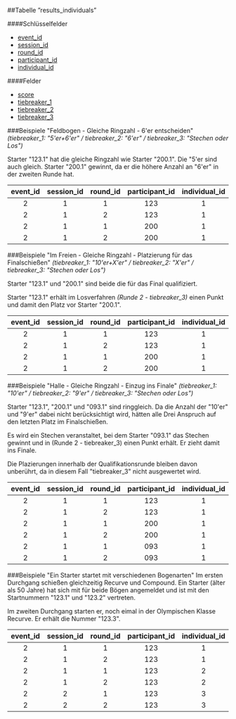 ##Tabelle ”results_individuals”

####Schlüsselfelder
* [event_id]
* [session_id]
* [round_id]
* [participant_id]
* [individual_id]

####Felder
* [score]
* [tiebreaker_1]
* [tiebreaker_2]
* [tiebreaker_3]

###Beispiele "Feldbogen - Gleiche Ringzahl - 6'er entscheiden"
*(tiebreaker_1: "5'er+6'er" / tiebreaker_2: "6'er" / tiebreaker_3: "Stechen oder Los")*

Starter "123.1" hat die gleiche Ringzahl wie Starter "200.1". Die "5'er sind auch gleich. Starter "200.1" gewinnt, da er die höhere Anzahl an "6'er" in der zweiten Runde hat.

event_id|session_id|round_id|participant_id|individual_id|score|tiebreaker_1|tiebreaker_2|tiebreaker_3
:------:|:--------:|:------:|:------------:|:-----------:|:---:|:----------:|:----------:|:------:
2|1|1|123|1|100|10|2|0
2|1|2|123|1|150|10|3|0
2|1|1|200|1|100|10|2|0
2|1|2|200|1|150|10|4|0

###Beispiele "Im Freien - Gleiche Ringzahl - Platzierung für das Finalschießen"
*(tiebreaker_1: "10'er+X'er" / tiebreaker_2: "X'er" / tiebreaker_3: "Stechen oder Los")*

Starter "123.1" und "200.1" sind beide die für das Final qualifiziert. 

Starter "123.1" erhält im Losverfahren *(Runde 2 - tiebreaker_3)* einen Punkt und damit den Platz vor Starter "200.1".

event_id|session_id|round_id|participant_id|individual_id|score|tiebreaker_1|tiebreaker_2|tiebreaker_3
:------:|:--------:|:------:|:------------:|:-----------:|:---:|:----------:|:----------:|:------:
2|1|1|123|1|200|10|4|0
2|1|2|123|1|250|10|8|1
2|1|1|200|1|200|10|4|0
2|1|2|200|1|250|10|8|0

###Beispiele "Halle - Gleiche Ringzahl - Einzug ins Finale"
*(tiebreaker_1: "10'er" / tiebreaker_2: "9'er" / tiebreaker_3: "Stechen oder Los")*

Starter "123.1", "200.1" und "093.1" sind ringgleich. Da die Anzahl der "10'er" und "9'er" dabei nicht berücksichtigt wird, hätten alle Drei Anspruch auf den letzten Platz im Finalschießen.

Es wird ein Stechen veranstaltet, bei dem Starter "093.1" das Stechen gewinnt und in (Runde 2 - tiebreaker_3) einen Punkt erhält. Er zieht damit ins Finale. 

Die Plazierungen innerhalb der Qualifikationsrunde bleiben davon unberührt, da in diesem Fall "tiebreaker_3" nicht ausgewertet wird.

event_id|session_id|round_id|participant_id|individual_id|score|tiebreaker_1|tiebreaker_2|tiebreaker_3
:------:|:--------:|:------:|:------------:|:-----------:|:---:|:----------:|:----------:|:------:
2|1|1|123|1|200|10|4|0
2|1|2|123|1|250|12|2|0
2|1|1|200|1|200|12|4|0
2|1|2|200|1|250|13|2|0
2|1|1|093|1|200|10|4|1
2|1|2|093|1|250|11|8|0

###Beispiele "Ein Starter startet mit verschiedenen Bogenarten"
Im ersten Durchgang schießen gleichzeitig Recurve und Compound. Ein Starter (älter als 50 Jahre) hat sich mit für beide Bögen angemeldet und ist mit den Startnummern "123.1" und "123.2" vertreten. 

Im zweiten Durchgang starten er, noch eimal in der Olympischen Klasse Recurve. Er erhält die Nummer "123.3".

event_id|session_id|round_id|participant_id|individual_id|score|tiebreaker_1|tiebreaker_2|tiebreaker_3
:------:|:--------:|:------:|:------------:|:-----------:|:---:|:----------:|:----------:|:------:
2|1|1|123|1|200|10|2|0
2|1|2|123|1|200|10|3|0
2|1|1|123|2|250|10|2|0
2|1|2|123|2|250|10|3|0
2|2|1|123|3|220|10|2|0
2|2|2|123|3|220|10|3|0


[event_id]:kapitel_07.md
[session_id]:kapitel_07.md
[round_id]:kapitel_07.md
[participant_id]:kapitel_07.md
[individual_id]:kapitel_07.md
[score]:kapitel_07.md
[tiebreaker_1]:kapitel_07.md
[tiebreaker_2]:kapitel_07.md
[tiebreaker_3]:kapitel_07.md
